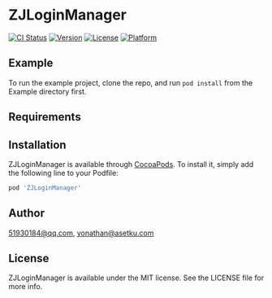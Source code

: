# ZJLoginManager

[![CI Status](https://img.shields.io/travis/51930184@qq.com/ZJLoginManager.svg?style=flat)](https://travis-ci.org/51930184@qq.com/ZJLoginManager)
[![Version](https://img.shields.io/cocoapods/v/ZJLoginManager.svg?style=flat)](https://cocoapods.org/pods/ZJLoginManager)
[![License](https://img.shields.io/cocoapods/l/ZJLoginManager.svg?style=flat)](https://cocoapods.org/pods/ZJLoginManager)
[![Platform](https://img.shields.io/cocoapods/p/ZJLoginManager.svg?style=flat)](https://cocoapods.org/pods/ZJLoginManager)

## Example

To run the example project, clone the repo, and run `pod install` from the Example directory first.

## Requirements

## Installation

ZJLoginManager is available through [CocoaPods](https://cocoapods.org). To install
it, simply add the following line to your Podfile:

```ruby
pod 'ZJLoginManager'
```

## Author

51930184@qq.com, yonathan@asetku.com

## License

ZJLoginManager is available under the MIT license. See the LICENSE file for more info.
